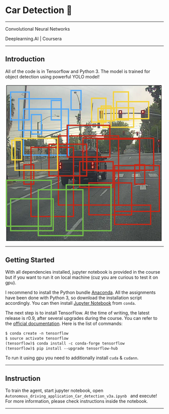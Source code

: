 # Car Detection :car: 

---

Convolutional Neural Networks

Deeplearning.AI | Coursera

---

## Introduction

All of the code is in Tensorflow and Python 3. The model is trained for object detection using powerful YOLO model!

![](https://github.com/Ansheel9/Car-Detection/blob/master/nb_images/anchor_map.png)

---

## Getting Started

With all dependencies installed, jupyter notebook is provided in the course but if you want to run it on local machine (cuz you are curious to test it on gpu).

I recommend to install the Python bundle [Anaconda](https://www.anaconda.com/). All the assignments have been done with Python 3, so download the installation script accordingly. You can then install [Jupyter Notebook](http://jupyter.org/) from ``conda``.

The next step is to install TensorFlow. At the time of writing, the latest release is r0.9, after several upgrades during the course. You can refer to the [official documentation](https://www.tensorflow.org/install/#anaconda-installation). Here is the list of commands:

```
$ conda create -n tensorflow
$ source activate tensorflow
(tensorflow)$ conda install -c conda-forge tensorflow
(tensorflow)$ pip install --upgrade tensorflow-hub
```

To run it using gpu you need to additionally install ``cuda`` & ``cudann``.

---

## Instruction

To train the agent, start jupyter notebook, open <code> Autonomous_driving_application_Car_detection_v3a.ipynb </code> and execute! For more information, please check instructions inside the notebook.

---
